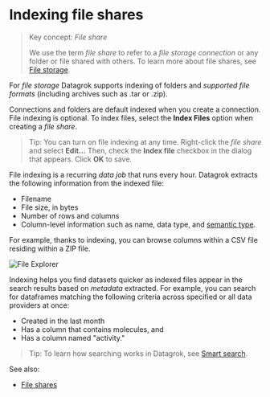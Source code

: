 <!-- TITLE: Indexing file shares -->
<!-- SUBTITLE: -->

# Indexing file shares

>Key concept: _File share_
>
>We use the term _file share_ to refer to a _file storage connection_ or any folder or file shared with others. To learn more about file shares, see [File storage](file-shares.mdx).

For _file storage_<!--add link when ready--> Datagrok supports indexing of folders and _supported file formats_<!--add link when ready--> (including archives such as .tar or .zip).

Connections and folders are default indexed when you create a connection<!--add link when ready-->. File indexing is optional. To index files, select the **Index Files** option when creating a _file share_<!--add link when ready-->.

>Tip:  You can turn on file indexing at any time. Right-click the _file share_ and select **Edit...** Then, check the **Index file** checkbox in the dialog that appears. Click **OK** to save.

File indexing is a recurring _data job_<!--add link when ready--> that runs every hour. Datagrok extracts the following information from the indexed file:

* Filename
* File size, in bytes
* Number of rows and columns
* Column-level information such as name, data type, and [semantic type](../discover/semantic-types.md).

For example, thanks to indexing, you can browse columns within a CSV file residing within a ZIP file.

![File Explorer](./connectors/files-browser.gif "File Explorer")

Indexing helps you find datasets quicker as indexed files appear in the search results based on _metadata_ extracted. For example, you can search for dataframes matching the following criteria across specified or all data providers at once:

* Created in the last month
* Has a column that contains molecules, and
* Has a column named "activity."

>Tip: To learn how searching works in Datagrok, see [Smart search](../datagrok/smart-search.md).

See also:

* [File shares](file-shares.mdx)
